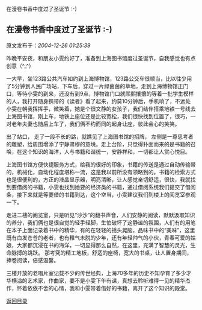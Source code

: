 在漫卷书香中度过了圣诞节 :-)
## 在漫卷书香中度过了圣诞节 :-)

 原文发布于：*2004-12-26 01:25:39*

 昨晚平安夜，和朋友小雯约好了，准备到上海图书馆度过圣诞节，自我感觉也有点创意（^_^）

  
一大早，坐123路公共汽车如约到上海博物馆，123路公交车很顺当，比以往少用了5分钟到人民广场站，下车后，穿过一片绿茵茵的草地，走到上海博物馆正门口，等待小雯的到来，还没有到9点，博物馆门口就熙熙攘攘的等着一批学生模样的人，我打开随身携带的《读者》看了起来，约莫10分钟后，手机响了，不远处小雯在朝我挥挥手，微笑着，她是个很文静的女孩子，我们结伴搭乘地铁一号线去上海图书馆，刚上车，地铁上座位还是比较宽松，我们很快找到位置了，很巧，一对老年夫妻也随后上车了，我们俩不约而同的起身让座，彼此会心的笑笑。

   出了站口， 走了一段不长的路，就瞧见了上海图书馆的招牌，
左侧是一尊思考者的雕塑，给周围增添了宁静肃穆的意境。走上台阶，只觉得扑面而来的是书籍的召唤，在这个知识的海洋，人与书籍和谐统一，安静祥和，一切都让人赏心悦目。

 上海图书馆方便快捷服务方式，给我的很好的印象，书籍的传送是通过自动传输带的，机械化，自动化程度堪称一流，这是我以前所没有领略到的。书籍的检索方式也是很便利的，方正的液晶显示器，明亮清晰，让人感觉亲切舒适，很快，我就找到要借阅的书籍，小雯也找到她要的经济类的书籍，通过借阅系统我们提交了借阅条，接下来就是等要借的书籍到达，这个空当，小雯建议我们到楼上的阅览室参观一下。

 走进二楼的阅览室，只是听见“沙沙”的翻书声音，人们安静的阅读，默默汲取知识的养分，我们俩也是很自觉的轻手轻脚，生怕破坏了这静谧的氛围，人们有的用笔在本子上面记录着书中的精华，有的在轻轻的摇头晃脑，品味书中的“美味”，这里既有白发苍苍的老者，也有稚气未脱的少年，还有年轻帅气的小伙，青春可爱的姑娘，大家都沉浸在书的海洋，一切显得那么自然，在这里，充满了智慧的灵光，生命脉搏的跳跃。
那考究的精工地板，舒适的座椅，宽大的书桌，让人置身期间，捧卷阅读，倍感温馨。

  
三楼开放的老唱片室记载不少的传世经典，上海70多年的历史不知孕育了多少才华横溢的艺术家，作曲家，要不是小雯下午有课，真想去聆听难得一见的精华杰作，怀着依依不舍的心情，我和小雯带着借好的书籍，离开了这个知识的殿堂。

     

[返回目录](index.html)
